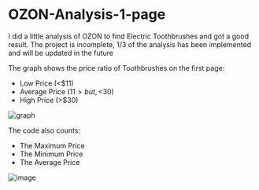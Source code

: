 # OZON-Analysis-1-page


I did a little analysis of OZON to find Electric Toothbrushes and got a good result. 
The project is incomplete, 1/3 of the analysis has been implemented and will be updated in the future


The graph shows the price ratio of Toothbrushes on the first page:
- Low Price (<$11)
- Average Price ($11 > but, <$30)
- High Price (>$30)

![graph](https://github.com/tiltewww/OZON-Analysis-1-page/assets/143228874/ddf6076f-d7fb-4f89-b1ef-1f72f97d8fa9)

The code also counts:
- The Maximum Price
- The Minimum Price
- The Average Price

![image](https://github.com/tiltewww/OZON-Analysis-1-page/assets/143228874/9a3da085-4c88-4ff8-aee7-68a7ebd43d20)

